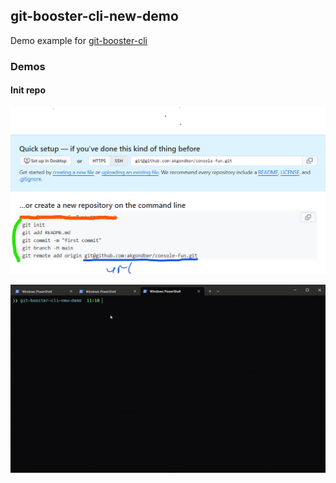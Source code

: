 ## git-booster-cli-new-demo

Demo example for [git-booster-cli](https://github.com/akgondber/git-booster-cli)

### Demos

#### Init repo

![git setup](./media/git-setup-block-img.png)

![git setup](./media/demo.gif)


